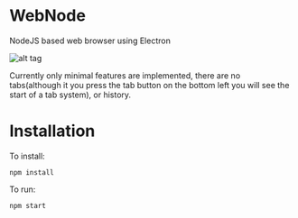 # WebNode

NodeJS based web browser using Electron

![alt tag](https://i.gyazo.com/881242e1fb33e613d0a1ae4be2b7e34f.png)

Currently only minimal features are implemented, there are no tabs(although it you press the tab button on the bottom left you will see the start of a tab system), or history. 

# Installation
To install:
```
npm install
```
To run:
```
npm start
```
